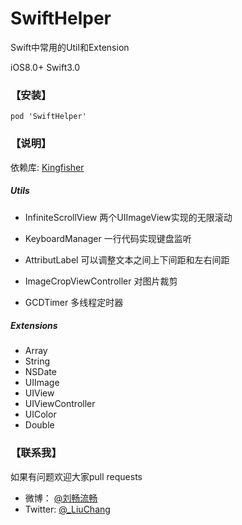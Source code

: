 # SwiftHelper
Swift中常用的Util和Extension

iOS8.0+  Swift3.0

### 【安装】

```
pod 'SwiftHelper'
```

### 【说明】
依赖库: [Kingfisher](https://github.com/onevcat/Kingfisher)

##### Utils
- InfiniteScrollView
两个UIImageView实现的无限滚动

- KeyboardManager
一行代码实现键盘监听

- AttributLabel
可以调整文本之间上下间距和左右间距

- ImageCropViewController
对图片裁剪

- GCDTimer
多线程定时器

##### Extensions
- Array
- String
- NSDate
- UIImage
- UIView
- UIViewController
- UIColor
- Double

### 【联系我】
如果有问题欢迎大家pull requests

- 微博： [@刘畅流畅](http://weibo.com/liuchang712)
- Twitter: [@_LiuChang](https://twitter.com/_LiuChang)
